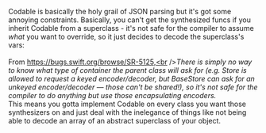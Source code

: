 
Codable is basically the holy grail of JSON parsing but it's got some annoying constraints. Basically, you can't get the synthesized funcs if you inherit Codable from a superclass - it's not safe for the compiler to assume *what* you want to override, so it just decides to decode the superclass's vars:<br /><br />From https://bugs.swift.org/browse/SR-5125,<br /><i>There is simply no way to know what type of container the parent class will ask for (e.g. Store is allowed to request a keyed encoder/decoder, but BaseStore can ask for an unkeyed encoder/decoder — those can't be shared!), so it's not safe for the compiler to do anything but use those encapsulating encoders.<br /></i>This means you gotta implement Codable on every class you want those synthesizers on and just deal with the inelegance of things like not being able to decode an array of an abstract superclass of your object.<br /><br /><br />
